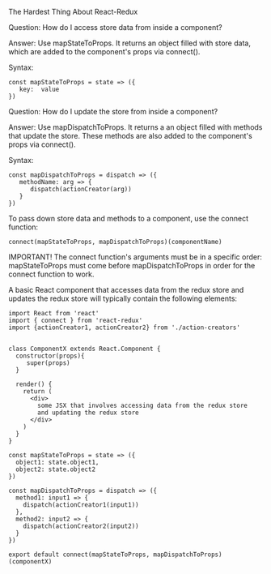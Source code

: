 The Hardest Thing About React-Redux


Question: How do I access store data from inside a component?

Answer: Use mapStateToProps. It returns an object filled with store data, which are added to the component's props via connect().

Syntax:
```
const mapStateToProps = state => ({
   key:  value
})
```
Question: How do I update the store from inside a component?

Answer: Use mapDispatchToProps. It returns a an object filled with methods that update the store. These methods are also added to the component's props via connect().

Syntax:
```
const mapDispatchToProps = dispatch => ({
   methodName: arg => {
      dispatch(actionCreator(arg))
   }
})
```
To pass down store data and methods to a component, use the connect function:
```
connect(mapStateToProps, mapDispatchToProps)(componentName)
```
IMPORTANT! The connect function's arguments must be in a specific order: mapStateToProps must come before mapDispatchToProps in order for the connect function to work.

A basic React component that accesses data from the redux store and updates the redux store will typically contain the following elements:
```
import React from 'react'
import { connect } from 'react-redux'
import {actionCreator1, actionCreator2} from './action-creators'


class ComponentX extends React.Component {
  constructor(props){
     super(props)
  }

  render() {
    return (
      <div>
        some JSX that involves accessing data from the redux store
        and updating the redux store
      </div>
    )
  }
}

const mapStateToProps = state => ({
  object1: state.object1,
  object2: state.object2
})

const mapDispatchToProps = dispatch => ({
  method1: input1 => {
    dispatch(actionCreator1(input1))
  },
  method2: input2 => {
    dispatch(actionCreator2(input2))
  }
})

export default connect(mapStateToProps, mapDispatchToProps)(componentX)
```
